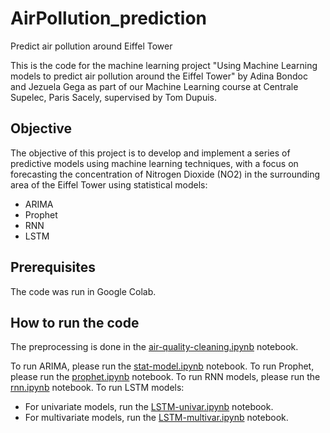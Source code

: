 # AirPollution_prediction
Predict air pollution around Eiffel Tower

This is the code for the machine learning project "Using Machine Learning models to predict air pollution around the Eiffel Tower" by Adina Bondoc and Jezuela Gega as part of our Machine Learning course at Centrale Supelec, Paris Sacely, supervised by Tom Dupuis.

## Objective

The objective of this project is to develop and implement a series of predictive models using machine learning techniques, with a focus on forecasting the concentration of Nitrogen Dioxide (NO2) in the surrounding area of the Eiffel Tower using statistical models:
- ARIMA
- Prophet
- RNN
- LSTM

## Prerequisites

The code was run in Google Colab.

## How to run the code

The preprocessing is done in the [air-quality-cleaning.ipynb](./air-quality-cleaning.ipynb) notebook.

To run ARIMA, please run the [stat-model.ipynb](./stat-model.ipynb) notebook.
To run Prophet, please run the [prophet.ipynb](./prophet.ipynb) notebook.
To run RNN models, please run the [rnn.ipynb](./rnn.ipynb) notebook.
To run LSTM models:
- For univariate models, run the [LSTM-univar.ipynb](./LSTM-univar.ipynb) notebook.
- For multivariate models, run the [LSTM-multivar.ipynb](./LSTM-multivar.ipynb) notebook.
